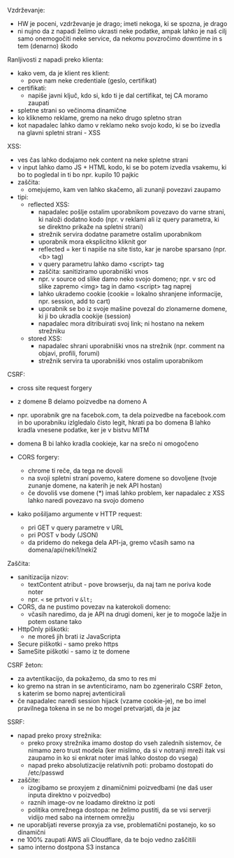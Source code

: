 Vzdrževanje:
- HW je poceni, vzdrževanje je drago; imeti nekoga, ki se spozna, je drago
- ni nujno da z napadi želimo ukrasti neke podatke, ampak lahko je naš cilj samo onemogočiti neke service, da nekomu povzročimo downtime in s tem (denarno) škodo

Ranljivosti z napadi preko klienta:
- kako vem, da je klient res klient:
	- pove nam neke credentiale (geslo, certifikat)
- certifikati:
	- napiše javni ključ, kdo si, kdo ti je dal certifikat, tej CA moramo zaupati
- spletne strani so večinoma dinamične
- ko kliknemo reklame, gremo na neko drugo spletno stran
- kot napadalec lahko damo v reklamo neko svojo kodo, ki se bo izvedla na glavni spletni strani - XSS

XSS:
- ves čas lahko dodajamo nek content na neke spletne strani
- v input lahko damo JS + HTML kodo, ki se bo potem izvedla vsakemu, ki bo to pogledal in ti bo npr. kupilo 10 pajkic
- zaščita:
	- omejujemo, kam ven lahko skačemo, ali zunanji povezavi zaupamo
- tipi:
	- reflected XSS:
		- napadalec pošlje ostalim uporabnikom povezavo do varne strani, ki naloži dodatno kodo (npr. v reklami ali iz query parametra, ki se direktno prikaže na spletni strani)
		- strežnik servira dodatne parametre ostalim uporabnikom
		- uporabnik mora eksplicitno kliknit gor
		- reflected = ker ti napiše na site tisto, kar je narobe sparsano (npr. \<b\> tag)
		- v query parametru lahko damo \<script\> tag
		- zaščita: sanitiziramo uporabniški vnos
		- npr. v source od slike damo neko svojo domeno; npr. v src od slike zapremo \<img\> tag in damo \<script\> tag naprej
		- lahko ukrademo cookie (cookie = lokalno shranjene informacije, npr. session, add to cart)
		- uporabnik se bo iz svoje mašine povezal do zlonamerne domene, ki ji bo ukradla cookije (session)
		- napadalec mora ditribuirati svoj link; ni hostano na nekem strežniku
	- stored XSS:
		- napadalec shrani uporabniški vnos na strežnik (npr. comment na objavi, profili, forumi)
		- strežnik servira ta uporabniški vnos ostalim uporabnikom

CSRF:
- cross site request forgery
- z domene B delamo poizvedbe na domeno A
- npr. uporabnik gre na facebok.com, ta dela poizvedbe na facebook.com in bo uporabniku izlgledalo čisto legit, hkrati pa bo domena B lahko kradla vnesene podatke, ker je v bistvu MITM
- domena B bi lahko kradla cookieje, kar na srečo ni omogočeno

- CORS forgery:
	- chrome ti reče, da tega ne dovoli
	- na svoji spletni strani povemo, katere domene so dovoljene (tvoje zunanje domene, na katerih je nek API hostan)
	- če dovoliš vse domene (\*) imaš lahko problem, ker napadalec z XSS lahko naredi povezavo na svojo domeno

- kako pošiljamo argumente v HTTP request:
	- pri GET v query parametre v URL
	- pri POST v body (JSON)
	- da pridemo do nekega dela API-ja, gremo včasih samo na domena/api/neki1/neki2

Zaščita:
- sanitizacija nizov:
	- textContent atribut - pove browserju, da naj tam ne poriva kode noter
	- npr. `<` se prtvori v `&lt;`
- CORS, da ne pustimo povezav na katerokoli domeno:
	- včasih naredimo, da je API na drugi domeni, ker je to mogoče lažje in potem ostane tako
- HttpOnly piškotki:
	- ne moreš jih brati iz JavaScripta
- Secure piškotki - samo preko https
- SameSite piškotki - samo iz te domene

CSRF žeton:
- za avtentikacijo, da pokažemo, da smo to res mi
- ko gremo na stran in se avtenticiramo, nam bo zgeneriralo CSRF žeton, s katerim se bomo naprej avtenticirali
- če napadalec naredi session hijack (vzame cookie-je), ne bo imel pravilnega tokena in se ne bo mogel pretvarjati, da je jaz

SSRF:
- napad preko proxy strežnika:
	- preko proxy strežnika imamo dostop do vseh zalednih sistemov, če nimamo zero trust modela (ker mislimo, da si v notranji mreži itak vsi zaupamo in ko si enkrat noter imaš lahko dostop do vsega)
	- napad preko absolutizacije relativnih poti: probamo dostopati do /etc/passwd
- zaščite:
	- izogibamo se proxyjem z dinamičnimi poizvedbami (ne daš user inputa direktno v poizvedbo)
	- raznih image-ov ne loadamo direktno iz poti
	- politika omrežnega dostopa: ne želimo pustiti, da se vsi serverji vidijo med sabo na internem omrežju
- ne uporabljati reverse proxyja za vse, problematični postanejo, ko so dinamični
- ne 100% zaupati AWS ali Cloudflare, da te bojo vedno zaščitili
- samo interno dostpona S3 instanca